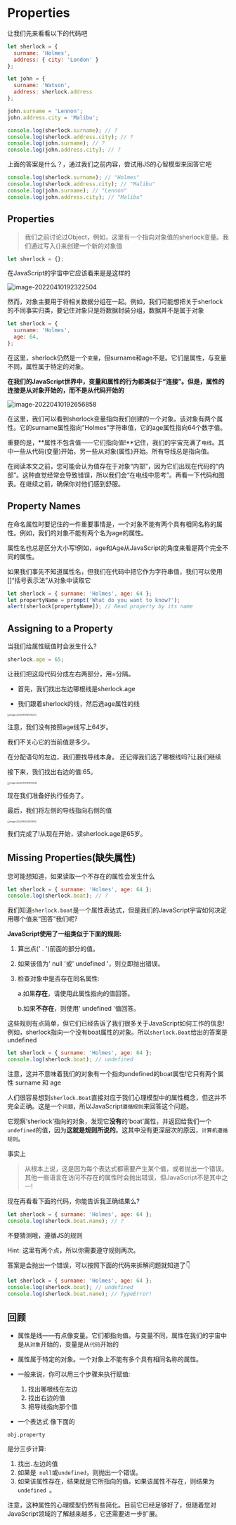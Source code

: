 # Properties

让我们先来看看以下的代码吧

```js
let sherlock = {
  surname: 'Holmes',
  address: { city: 'London' }
};
```

```js
let john = {
  surname: 'Watson',
  address: sherlock.address
};
```

```js
john.surname = 'Lennon';
john.address.city = 'Malibu';
```

```js
console.log(sherlock.surname); // ?
console.log(sherlock.address.city); // ?
console.log(john.surname); // ?
console.log(john.address.city); // ?
```

上面的答案是什么？，通过我们之前内容，尝试用JS的心智模型来回答它吧

```js
console.log(sherlock.surname); // "Holmes"
console.log(sherlock.address.city); // "Malibu"
console.log(john.surname); // "Lennon"
console.log(john.address.city); // "Malibu"
```

## Properties

> 我们之前讨论过Object，例如，这里有一个指向对象值的sherlock变量。我们通过写入{}来创建一个新的对象值

```js
let sherlock = {};
```

在JavaScript的宇宙中它应该看来是是这样的

![image-20220410192322504](https://tva1.sinaimg.cn/large/e6c9d24egy1h14uixekb7j20wc0c2q3b.jpg)

然而，对象主要用于将相关数据分组在一起。例如，我们可能想把关于sherlock的不同事实归类，要记住对象只是将数据封装分组，数据并不是属于对象

```js
let sherlock = {
  surname: 'Holmes',
  age: 64,
};
```

在这里，sherlock仍然是一个`变量`，但surname和age不是。它们是属性，与变量不同，属性属于特定的对象。

**在我们的JavaScript世界中，变量和属性的行为都类似于“连接”。但是，属性的连接是从对象开始的，而不是从代码开始的**

![image-20220410192656858](https://tva1.sinaimg.cn/large/e6c9d24egy1h14umnddcvj21120d8mxy.jpg)

在这里，我们可以看到sherlock变量指向我们创建的一个对象。该对象有两个属性。它的surname属性指向“Holmes”字符串值，它的age属性指向64个数字值。

 重要的是，**属性不包含值——它们指向值!**记住，我们的宇宙充满了`电线`。其中一些从代码(变量)开始，另一些从对象(属性)开始。所有导线总是指向值。 

在阅读本文之前，您可能会认为值存在于对象“内部”，因为它们出现在代码的“内部”。这种直觉经常会导致错误，所以我们会“在电线中思考”。再看一下代码和图表。在继续之前，确保你对他们感到舒服。

## Property Names

在命名属性时要记住的一件重要事情是，一个对象不能有两个具有相同名称的属性。例如，我们的对象不能有两个名为age的属性。

属性名也总是区分大小写!例如，age和Age从JavaScript的角度来看是两个完全不同的属性。

如果我们事先不知道属性名，但我们在代码中把它作为字符串值，我们可以使用[]“括号表示法”从对象中读取它

```js
let sherlock = { surname: 'Holmes', age: 64 };
let propertyName = prompt('What do you want to know?');
alert(sherlock[propertyName]); // Read property by its name

```

## Assigning to a Property

 当我们给属性赋值时会发生什么?

```js
sherlock.age = 65;
```

让我们把这段代码分成左右两部分，用=分隔。

- 首先，我们找出左边哪根线是sherlock.age

- 我们跟着sherlock的线，然后选age属性的线

<img src="/Users/sudongyu/Library/Application Support/typora-user-images/image-20220410195742272.png" alt="image-20220410195742272" style="zoom:33%;" />

注意，我们没有按照age线写上64岁。

我们不关心它的当前值是多少。

在分配语句的左边，我们要找导线本身。  还记得我们选了哪根线吗?让我们继续

接下来，我们找出右边的值:65。

<img src="https://tva1.sinaimg.cn/large/e6c9d24egy1h14vkqmznij20zs0jwta0.jpg" alt="image-20220410195943038" style="zoom:33%;" />

现在我们准备好执行任务了。  

最后，我们将左侧的导线指向右侧的值

<img src="https://tva1.sinaimg.cn/large/e6c9d24egy1h14vlf7e9oj210o0komyj.jpg" alt="image-20220410200018165" style="zoom:33%;" />

我们完成了!从现在开始，读sherlock.age是65岁。

## Missing Properties(缺失属性)

您可能想知道，如果读取一个不存在的属性会发生什么

```js
let sherlock = { surname: 'Holmes', age: 64 };
console.log(sherlock.boat); // ?
```

我们知道`sherlock.boat`是一个属性表达式，但是我们的JavaScript宇宙如何决定用哪个值来“回答”我们呢?

**JavaScript使用了一组类似于下面的规则:**

1. 算出点(' . ')前面的部分的值。 

2. 如果该值为' null '或' undefined '，则立即抛出错误。

3. 检查对象中是否存在同名属性: 

   a.如果**存在**，请使用此属性指向的值回答。

   b.如果**不存在**，则使用' undefined '值回答。

这些规则有点简单，但它们已经告诉了我们很多关于JavaScript如何工作的信息!例如，sherlock指向一个没有boat属性的对象。所以`sherlock.Boat`给出的答案是undefined

```js
let sherlock = { surname: 'Holmes', age: 64 };
console.log(sherlock.boat); // undefined
```

注意，这并不意味着我们的对象有一个指向undefined的boat属性!它只有两个属性 surname 和 age

人们很容易想到`sherlock.Boat`直接对应于我们心理模型中的属性概念，但这并不完全正确。这是一个`问题`，所以JavaScript`遵循规则`来回答这个问题。

它观察‘sherlock’指向的对象，发现它**没有**的‘boat’属性，并返回给我们一个`undefined`的值，因为**这就是规则所说的**。这其中没有更深层次的原因，`计算机遵循规则`。

事实上

> 从根本上说，这是因为每个表达式都需要产生某个值，或者抛出一个错误。其他一些语言在访问不存在的属性时会抛出错误，但JavaScript不是其中之一!

现在再看看下面的代码，你能告诉我正确结果么?

```js
let sherlock = { surname: 'Holmes', age: 64 };
console.log(sherlock.boat.name); // ?
```

不要猜测哦，遵循JS的规则

Hint: 这里有两个点，所以你需要遵守规则两次。

答案是会抛出一个错误，可以按照下面的代码来拆解问题就知道了👇

```js
let sherlock = { surname: 'Holmes', age: 64 };
console.log(sherlock.boat); // undefined
console.log(sherlock.boat.name); // TypeError!
```

## 回顾

- 属性是线——有点像变量。它们都指向值。与变量不同，属性在我们的宇宙中是从`对象`开始的，变量是从`代码`开始的

-  属性属于特定的对象。一个对象上不能有多个具有相同名称的属性。

- 一般来说，你可以用三个步骤来执行赋值:

  1. 找出哪根线在左边
  2. 找出右边的值
  3.  把导线指向那个值

-  一个表达式 像下面的

  ```
  obj.property
  ```

   是分三步计算:

  1. 找出`.`左边的值
  2.  如果是` null`或` undefined `，则抛出一个错误。
  3. 如果该属性存在，结果就是它所指向的值。如果该属性不存在，则结果为`undefined `。

 注意，这种属性的心理模型仍然有些简化。目前它已经足够好了，但随着您对JavaScript领域的了解越来越多，它还需要进一步扩展。